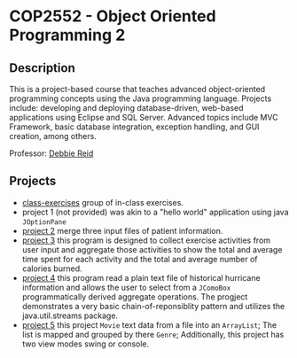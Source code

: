 # COP2552 - Object Oriented Programming 2

## Description
This is a project-based course that teaches advanced object-oriented programming concepts using the Java programming language.
Projects include: developing and deploying database-driven, web-based applications using Eclipse and SQL Server. Advanced topics include MVC Framework, basic database integration, exception handling, and GUI creation, among others.

Professor: [Debbie Reid](https://www.sfcollege.edu/ite/contact/index) 

## Projects
- [class-exercises](./class-exercises/) group of in-class exercises.
- project 1 (not provided) was akin to a "hello world" application using java `JOptionPane`
- [project 2](./project2/) merge three input files of patient information. 
- [project 3](./project3/) this program is designed to collect exercise
 activities from user input and aggregate those activities to show the total and average time spent for each activity
 and the total and average number of calories burned.
- [project 4](./project4/) this program read a plain text file of
historical hurricane information and allows the user to select from a `JComoBox`
programmatically derived aggregate operations. The progject demonstrates a very basic chain-of-reponsiblity pattern and
utilizes the java.util.streams package.
- [project 5](./project5/) this project `Movie` text data from a file into
an `ArrayList`; The list is mapped and grouped by there `Genre`; Additionally, this project has two view modes swing or console.

[^1]:https://catalog.sfcollege.edu/preview_course.php?catoid=4&coid=1664&print
